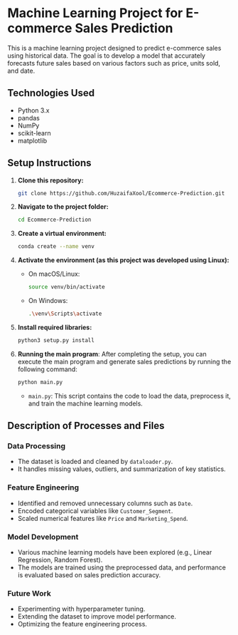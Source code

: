 # Machine Learning Project for E-commerce Sales Prediction

This is a machine learning project designed to predict e-commerce sales using historical data. The goal is to develop a model that accurately forecasts future sales based on various factors such as price, units sold, and date.

## Technologies Used
- Python 3.x
- pandas
- NumPy
- scikit-learn
- matplotlib

## Setup Instructions

1. **Clone this repository:**
    ```bash
    git clone https://github.com/HuzaifaXool/Ecommerce-Prediction.git
    ```

2. **Navigate to the project folder:**
    ```bash
    cd Ecommerce-Prediction
    ```

3. **Create a virtual environment:**
    ```bash
    conda create --name venv
    ```

4. **Activate the environment (as this project was developed using Linux):**
    - On macOS/Linux:
      ```bash
      source venv/bin/activate
      ```

    - On Windows:
      ```bash
      .\venv\Scripts\activate
      ```

5. **Install required libraries:**
    ```bash
    python3 setup.py install
    ```

6. **Running the main program**:
    After completing the setup, you can execute the main program and generate sales predictions by running the following command:
    ```bash
    python main.py
    ```

    - `main.py`: This script contains the code to load the data, preprocess it, and train the machine learning models.

## Description of Processes and Files

### Data Processing
- The dataset is loaded and cleaned by `dataloader.py`.
- It handles missing values, outliers, and summarization of key statistics.

### Feature Engineering
- Identified and removed unnecessary columns such as `Date`.
- Encoded categorical variables like `Customer_Segment`.
- Scaled numerical features like `Price` and `Marketing_Spend`.

### Model Development
- Various machine learning models have been explored (e.g., Linear Regression, Random Forest).
- The models are trained using the preprocessed data, and performance is evaluated based on sales prediction accuracy.

### Future Work
- Experimenting with hyperparameter tuning.
- Extending the dataset to improve model performance.
- Optimizing the feature engineering process.

